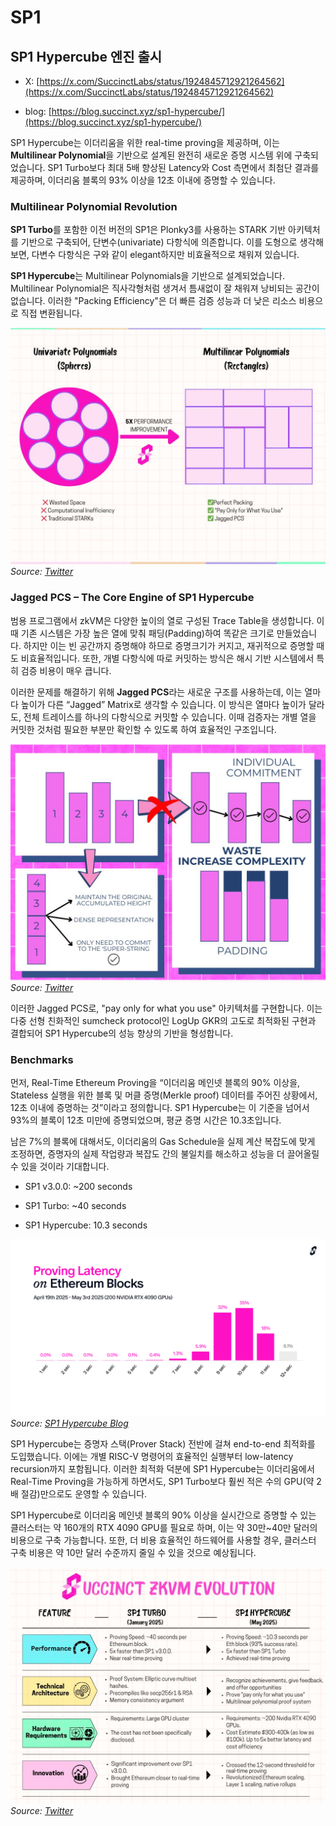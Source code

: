 # SP1

## SP1 Hypercube 엔진 출시

* X: [https://x.com/SuccinctLabs/status/1924845712921264562](https://x.com/SuccinctLabs/status/1924845712921264562)

* blog: [https://blog.succinct.xyz/sp1-hypercube/](https://blog.succinct.xyz/sp1-hypercube/)

SP1 Hypercube는 이더리움을 위한 real-time proving을 제공하며, 이는 **Multilinear Polynomial**을 기반으로 설계된 완전히 새로운 증명 시스템 위에 구축되었습니다. SP1 Turbo보다 최대 5배 향상된 Latency와 Cost 측면에서 최첨단 결과를 제공하며, 이더리움 블록의 93% 이상을 12초 이내에 증명할 수 있습니다.

### Multilinear Polynomial Revolution

**SP1 Turbo**를 포함한 이전 버전의 SP1은 Plonky3를 사용하는 STARK 기반 아키텍처를 기반으로 구축되어, 단변수(univariate) 다항식에 의존합니다. 이를 도형으로 생각해보면, 다변수 다항식은 구와 같이 elegant하지만 비효율적으로 채워져 있습니다.

**SP1 Hypercube**는 Multilinear Polynomials을 기반으로 설계되었습니다. Multilinear Polynomial은 직사각형처럼 생겨서 틈새없이 잘 채워져 낭비되는 공간이없습니다. 이러한 "Packing Efficiency"은 더 빠른 검증 성능과 더 낮은 리소스 비용으로 직접 변환됩니다.

![Multilinear vs Univariate Polynomials](./img/sp11.png)
*Source: [Twitter](https://x.com/calicocat2025/status/1928674456022691974)*


### Jagged PCS – The Core Engine of SP1 Hypercube

범용 프로그램에서 zkVM은 다양한 높이의 열로 구성된 Trace Table을 생성합니다. 이때 기존 시스템은 가장 높은 열에 맞춰 패딩(Padding)하여 똑같은 크기로 만들었습니다. 하지만 이는 빈 공간까지 증명해야 하므로 증명크기가 커지고, 재귀적으로 증명할 때도 비효율적입니다. 또한, 개별 다항식에 따로 커밋하는 방식은 해시 기반 시스템에서 특히 검증 비용이 매우 큽니다.

이러한 문제를 해결하기 위해 **Jagged PCS**라는 새로운 구조를 사용하는데, 이는 열마다 높이가 다른 “Jagged” Matrix로 생각할 수 있습니다. 이 방식은 열마다 높이가 달라도, 전체 트레이스를 하나의 다항식으로 커밋할 수 있습니다. 이때 검증자는 개별 열을 커밋한 것처럼 필요한 부분만 확인할 수 있도록 하여 효율적인 구조입니다.

![Jagged PCS Architecture](./img/sp12.png)
*Source: [Twitter](https://x.com/Liu_xoke/status/1925602251294613906)*

이러한 Jagged PCS로, "pay only for what you use" 아키텍처를 구현합니다. 이는 다중 선형 친화적인 sumcheck protocol인 LogUp GKR의 고도로 최적화된 구현과 결합되어 SP1 Hypercube의 성능 향상의 기반을 형성합니다.

### Benchmarks

먼저, Real-Time Ethereum Proving을 “이더리움 메인넷 블록의 90% 이상을, Stateless 실행을 위한 블록 및 머클 증명(Merkle proof) 데이터를 주어진 상황에서, 12초 이내에 증명하는 것”이라고 정의합니다. SP1 Hypercube는 이 기준을 넘어서 93%의 블록이 12초 미만에 증명되었으며, 평균 증명 시간은 10.3초입니다.

남은 7%의 블록에 대해서도, 이더리움의 Gas Schedule을 실제 계산 복잡도에 맞게 조정하면, 증명자의 실제 작업량과 복잡도 간의 불일치를 해소하고 성능을 더 끌어올릴 수 있을 것이라 기대합니다.

- SP1 v3.0.0: ~200 seconds

- SP1 Turbo: ~40 seconds

- SP1 Hypercube: 10.3 seconds

![SP1 Performance Comparison](./img/sp13.png)
*Source: [SP1 Hypercube Blog](https://blog.succinct.xyz/sp1-hypercube/)*

SP1 Hypercube는 증명자 스택(Prover Stack) 전반에 걸쳐 end-to-end 최적화를 도입했습니다. 이에는 개별 RISC-V 명령어의 효율적인 실행부터 low-latency recursion까지 포함됩니다. 이러한 최적화 덕분에 SP1 Hypercube는 이더리움에서 Real-Time Proving을 가능하게 하면서도, SP1 Turbo보다 훨씬 적은 수의 GPU(약 2배 절감)만으로도 운영할 수 있습니다.

SP1 Hypercube로 이더리움 메인넷 블록의 90% 이상을 실시간으로 증명할 수 있는 클러스터는 약 160개의 RTX 4090 GPU를 필요로 하며, 이는 약 30만~40만 달러의 비용으로 구축 가능합니다. 또한, 더 비용 효율적인 하드웨어를 사용할 경우, 클러스터 구축 비용은 약 10만 달러 수준까지 줄일 수 있을 것으로 예상됩니다.

![SP1 Hypercube Cost Analysis](./img/sp14.png)
*Source: [Twitter](https://x.com/calicocat2025/status/1928674456022691974)*